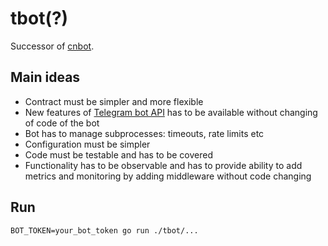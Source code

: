 # tbot(?)

Successor of [cnbot](https://github.com/michurin/cnbot).

## Main ideas

- Contract must be simpler and more flexible
- New features of [Telegram bot API](https://core.telegram.org/bots/api) has to be available without changing of code of the bot
- Bot has to manage subprocesses: timeouts, rate limits etc
- Configuration must be simpler
- Code must be testable and has to be covered
- Functionality has to be observable and has to provide ability to add metrics and monitoring by adding middleware without code changing

## Run

```
BOT_TOKEN=your_bot_token go run ./tbot/...
```
